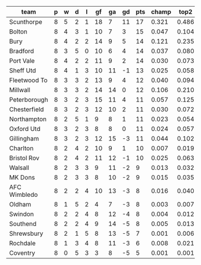 |     team     | p | w | d | l | gf | ga | gd | pts | champ | top2  | top3  | top4  |  5-7  | bot4  | bot3  | bot2  |
|--------------|---|---|---|---|----|----|----|-----|-------|-------|-------|-------|-------|-------|-------|-------|
| Scunthorpe   | 8 | 5 | 2 | 1 | 18 |  7 | 11 |  17 | 0.321 | 0.486 | 0.601 | 0.678 | 0.147 | 0.004 | 0.003 | 0.001|
| Bolton       | 8 | 4 | 3 | 1 | 10 |  7 |  3 |  15 | 0.047 | 0.104 | 0.166 | 0.235 | 0.178 | 0.055 | 0.036 | 0.019|
| Bury         | 8 | 4 | 2 | 2 | 14 |  9 |  5 |  14 | 0.121 | 0.235 | 0.334 | 0.419 | 0.195 | 0.019 | 0.011 | 0.006|
| Bradford     | 8 | 3 | 5 | 0 | 10 |  6 |  4 |  14 | 0.037 | 0.080 | 0.129 | 0.179 | 0.165 | 0.079 | 0.052 | 0.028|
| Port Vale    | 8 | 4 | 2 | 2 | 11 |  9 |  2 |  14 | 0.030 | 0.073 | 0.121 | 0.171 | 0.163 | 0.079 | 0.052 | 0.031|
| Sheff Utd    | 8 | 4 | 1 | 3 | 10 | 11 | -1 |  13 | 0.025 | 0.058 | 0.100 | 0.144 | 0.137 | 0.110 | 0.075 | 0.041|
| Fleetwood To | 8 | 3 | 3 | 2 | 13 |  9 |  4 |  12 | 0.040 | 0.094 | 0.148 | 0.207 | 0.169 | 0.072 | 0.045 | 0.026|
| Millwall     | 8 | 3 | 3 | 2 | 14 | 14 |  0 |  12 | 0.106 | 0.210 | 0.299 | 0.380 | 0.195 | 0.026 | 0.016 | 0.008|
| Peterborough | 8 | 3 | 2 | 3 | 15 | 11 |  4 |  11 | 0.057 | 0.125 | 0.193 | 0.257 | 0.185 | 0.052 | 0.034 | 0.019|
| Chesterfield | 8 | 3 | 2 | 3 | 12 | 10 |  2 |  11 | 0.030 | 0.072 | 0.121 | 0.167 | 0.152 | 0.100 | 0.066 | 0.038|
| Northampton  | 8 | 2 | 5 | 1 |  9 |  8 |  1 |  11 | 0.023 | 0.054 | 0.089 | 0.130 | 0.134 | 0.118 | 0.081 | 0.049|
| Oxford Utd   | 8 | 3 | 2 | 3 |  8 |  8 |  0 |  11 | 0.024 | 0.057 | 0.094 | 0.136 | 0.137 | 0.110 | 0.074 | 0.044|
| Gillingham   | 8 | 3 | 2 | 3 | 12 | 15 | -3 |  11 | 0.044 | 0.102 | 0.162 | 0.221 | 0.179 | 0.066 | 0.045 | 0.027|
| Charlton     | 8 | 2 | 4 | 2 | 10 |  9 |  1 |  10 | 0.007 | 0.019 | 0.038 | 0.058 | 0.082 | 0.241 | 0.178 | 0.115|
| Bristol Rov  | 8 | 2 | 4 | 2 | 11 | 12 | -1 |  10 | 0.025 | 0.063 | 0.104 | 0.146 | 0.146 | 0.106 | 0.069 | 0.040|
| Walsall      | 8 | 2 | 3 | 3 |  9 | 11 | -2 |   9 | 0.013 | 0.032 | 0.056 | 0.086 | 0.106 | 0.182 | 0.130 | 0.082|
| MK Dons      | 8 | 2 | 3 | 3 |  8 | 10 | -2 |   9 | 0.015 | 0.035 | 0.063 | 0.095 | 0.100 | 0.171 | 0.125 | 0.076|
| AFC Wimbledo | 8 | 2 | 2 | 4 | 10 | 13 | -3 |   8 | 0.016 | 0.040 | 0.069 | 0.102 | 0.112 | 0.162 | 0.116 | 0.070|
| Oldham       | 8 | 1 | 5 | 2 |  4 |  7 | -3 |   8 | 0.003 | 0.007 | 0.015 | 0.026 | 0.046 | 0.384 | 0.303 | 0.211|
| Swindon      | 8 | 2 | 2 | 4 |  8 | 12 | -4 |   8 | 0.004 | 0.012 | 0.022 | 0.037 | 0.068 | 0.306 | 0.234 | 0.152|
| Southend     | 8 | 2 | 2 | 4 |  9 | 14 | -5 |   8 | 0.005 | 0.013 | 0.025 | 0.043 | 0.073 | 0.275 | 0.209 | 0.138|
| Shrewsbury   | 8 | 2 | 1 | 5 |  8 | 13 | -5 |   7 | 0.001 | 0.006 | 0.013 | 0.019 | 0.036 | 0.434 | 0.349 | 0.250|
| Rochdale     | 8 | 1 | 3 | 4 |  8 | 11 | -3 |   6 | 0.008 | 0.021 | 0.038 | 0.060 | 0.084 | 0.235 | 0.168 | 0.112|
| Coventry     | 8 | 0 | 5 | 3 |  3 |  8 | -5 |   5 | 0.001 | 0.001 | 0.003 | 0.006 | 0.015 | 0.613 | 0.531 | 0.418|
